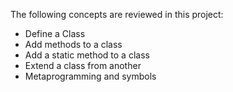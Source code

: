 The following concepts are reviewed in this project:

- Define a Class
- Add methods to a class
- Add a static method to a class
- Extend a class from another
- Metaprogramming and symbols

